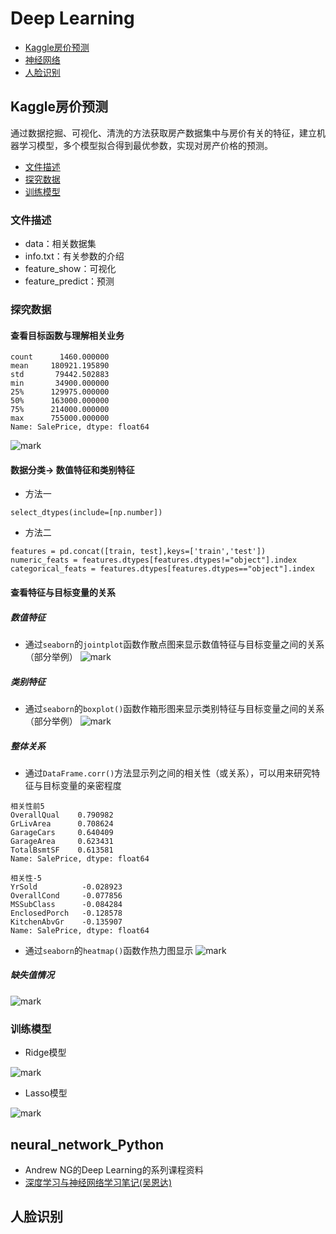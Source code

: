 # Deep Learning
* [Kaggle房价预测](#Kaggle房价预测)
* [神经网络](#neural_network_Python)
* [人脸识别](#人脸识别)

## Kaggle房价预测
通过数据挖掘、可视化、清洗的方法获取房产数据集中与房价有关的特征，建立机器学习模型，多个模型拟合得到最优参数，实现对房产价格的预测。
* [文件描述](#文件描述)
* [探究数据](#探究数据)
* [训练模型](#训练模型)


### 文件描述
* data：相关数据集
* info.txt：有关参数的介绍
* feature_show：可视化
* feature_predict：预测

### 探究数据
#### 查看目标函数与理解相关业务
```
count      1460.000000
mean     180921.195890
std       79442.502883
min       34900.000000
25%      129975.000000
50%      163000.000000
75%      214000.000000
max      755000.000000
Name: SalePrice, dtype: float64
```
![mark](http://p1mjzrkoc.bkt.clouddn.com/blog/180331/mFB5CKFKdc.png?imageslim)

#### 数据分类-> 数值特征和类别特征
* 方法一
```
select_dtypes(include=[np.number])
```
* 方法二
```
features = pd.concat([train, test],keys=['train','test'])
numeric_feats = features.dtypes[features.dtypes!="object"].index
categorical_feats = features.dtypes[features.dtypes=="object"].index
```

#### 查看特征与目标变量的关系
##### 数值特征
* 通过`seaborn`的`jointplot`函数作散点图来显示数值特征与目标变量之间的关系（部分举例）
![mark](http://p1mjzrkoc.bkt.clouddn.com/blog/180331/GLL1aDDel3.png?imageslim)

##### 类别特征
* 通过`seaborn`的`boxplot()`函数作箱形图来显示类别特征与目标变量之间的关系（部分举例）
![mark](http://p1mjzrkoc.bkt.clouddn.com/blog/180331/Ba4ajKfg5e.png?imageslim)

##### 整体关系
* 通过`DataFrame.corr()`方法显示列之间的相关性（或关系），可以用来研究特征与目标变量的亲密程度
```
相关性前5
OverallQual    0.790982
GrLivArea      0.708624
GarageCars     0.640409
GarageArea     0.623431
TotalBsmtSF    0.613581
Name: SalePrice, dtype: float64 

相关性-5
YrSold          -0.028923
OverallCond     -0.077856
MSSubClass      -0.084284
EnclosedPorch   -0.128578
KitchenAbvGr    -0.135907
Name: SalePrice, dtype: float64 
```
* 通过`seaborn`的`heatmap()`函数作热力图显示
![mark](http://p1mjzrkoc.bkt.clouddn.com/blog/180331/6JA27IjA93.png?imageslim)

##### 缺失值情况
![mark](http://p1mjzrkoc.bkt.clouddn.com/blog/180331/69JLc3GhGK.png?imageslim)

### 训练模型
* Ridge模型

![mark](http://p1mjzrkoc.bkt.clouddn.com/blog/180331/kLf32b5iLD.png?imageslim)

* Lasso模型

![mark](http://p1mjzrkoc.bkt.clouddn.com/blog/180331/480ajDlgIc.png?imageslim)



## neural_network_Python

* Andrew NG的Deep Learning的系列课程资料
* [深度学习与神经网络学习笔记(吴恩达)](https://zhbit92.github.io/categories/%E6%B7%B1%E5%BA%A6%E5%AD%A6%E4%B9%A0%E4%B8%8E%E7%A5%9E%E7%BB%8F%E7%BD%91%E7%BB%9C-%E5%90%B4%E6%81%A9%E8%BE%BE/)

## 人脸识别
